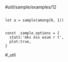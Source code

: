 #util/sample/examples/12 
```js:js_input

let a = sample(among(0, 1))

```
```js:js_removed

const _sample_options = { 
  stats:'mks ess wsum r t',
  plot:true,
}

```
#_util
